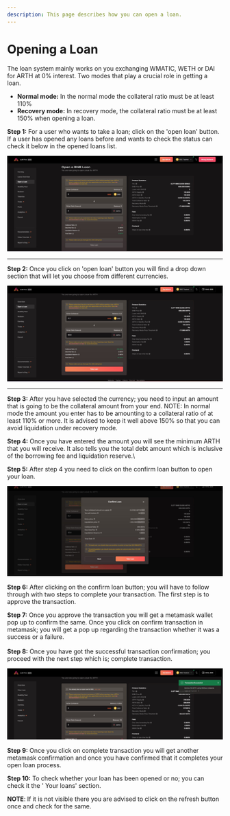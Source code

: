```yaml
---
description: This page describes how you can open a loan.
---
```


# Opening a Loan

The loan system mainly works on you exchanging WMATIC, WETH or DAI for ARTH at 0% interest. Two modes that play a crucial role in getting a loan.

* **Normal mode:** In the normal mode the collateral ratio must be at least 110%
* **Recovery mode:** In recovery mode, the collateral ratio must be at least 150% when opening a loan.

**Step 1:** For a user who wants to take a loan; click on the 'open loan' button. If a user has opened any loans before and wants to check the status can check it below in the opened loans list.

![The user needs to click on open loan to start the first step towards opening a loan.](<../.gitbook/assets/1 (2).jpg>)

****

**Step 2:** Once you click on 'open loan' button you will find a drop down section that will let you choose from different currencies.&#x20;

![You need to input an amount that is going to be the collateral amount from your end.](<../.gitbook/assets/2 (1).jpg>)

****

**Step 3:** After you have selected the currency; you need to input an amount that is going to be the collateral amount from your end. NOTE: In normal mode the amount you enter has to be amounting to a collateral ratio of at least 110% or more. It is advised to keep it well above 150% so that you can avoid liquidation under recovery mode.

**Step 4:** Once you have entered the amount you will see the minimum ARTH that you will receive. It also tells you the total debt amount which is inclusive of the borrowing fee and liquidation reserve.\


**Step 5:** After step 4 you need to click on the confirm loan button to open your loan.

![You need to click on the 'take loan' button to confirm the opening of the loan. ](<../.gitbook/assets/3 (2).jpg>)

**Step 6:** After clicking on the confirm loan button; you will have to follow through with two steps to complete your transaction. The first step is to approve the transaction.

**Step 7:** Once you approve the transaction you will get a metamask wallet pop up to confirm the same. Once you click on confirm transaction in metamask; you will get a pop up regarding the transaction whether it was a success or a failure.\
\
**Step 8:** Once you have got the successful transaction confirmation; you proceed with the next step which is; complete transaction.

![Successful confirmation of the opening of the loan](<../.gitbook/assets/4 (1).jpg>)

**Step 9:** Once you click on complete transaction you will get another metamask confirmation and once you have confirmed that it completes your open loan process.

**Step 10:** To check whether your loan has been opened or no; you can check it the ' Your loans' section.

**NOTE**: If it is not visible there you are advised to click on the refresh button once and check for the same.
